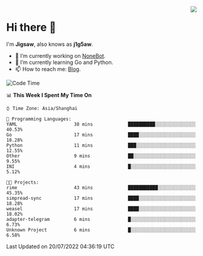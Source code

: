 <a href="#">
  <img align="right" src="https://github-readme-stats.vercel.app/api?username=j1g5awi&count_private=true&show_icons=true&title_color=80070B&text_color=B3B3B3&bg_color=212121&icon_color=80070B" />
</a>

# Hi there 👋

I'm **Jigsaw**, also knows as **j1g5aw**.

- 🔭 I’m currently working on [NoneBot](https://github.com/nonebot).
- 🌱 I’m currently learning Go and Python.
- 📫 How to reach me: [Blog](https://blog.maddestroyer.xyz/).

<!--START_SECTION:waka-->
![Code Time](http://img.shields.io/badge/Code%20Time-0%20secs-blue)

📊 **This Week I Spent My Time On** 

```text
⌚︎ Time Zone: Asia/Shanghai

💬 Programming Languages: 
YAML                     38 mins             ██████████░░░░░░░░░░░░░░░   40.53% 
Go                       17 mins             ████░░░░░░░░░░░░░░░░░░░░░   18.28% 
Python                   11 mins             ███░░░░░░░░░░░░░░░░░░░░░░   12.55% 
Other                    9 mins              ██░░░░░░░░░░░░░░░░░░░░░░░   9.55% 
INI                      4 mins              █░░░░░░░░░░░░░░░░░░░░░░░░   5.12%

🐱‍💻 Projects: 
rime                     43 mins             ███████████░░░░░░░░░░░░░░   45.35% 
simpread-sync            17 mins             ████░░░░░░░░░░░░░░░░░░░░░   18.28% 
weasel                   17 mins             ████░░░░░░░░░░░░░░░░░░░░░   18.02% 
adapter-telegram         6 mins              █░░░░░░░░░░░░░░░░░░░░░░░░   6.73% 
Unknown Project          6 mins              █░░░░░░░░░░░░░░░░░░░░░░░░   6.58%

```


 Last Updated on 20/07/2022 04:36:19 UTC
<!--END_SECTION:waka-->
